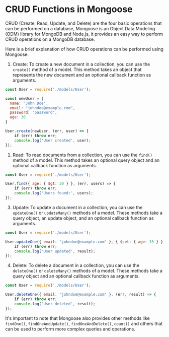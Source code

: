 # CRUD Functions in Mongoose #

CRUD (Create, Read, Update, and Delete) are the four basic operations that can be performed on a database, Mongoose is an Object Data Modeling (ODM) library for MongoDB and Node.js, it provides an easy way to perform CRUD operations on a MongoDB database.

Here is a brief explanation of how CRUD operations can be performed using Mongoose:

1. Create: To create a new document in a collection, you can use the `create()` method of a model. This method takes an object that represents the new document and an optional callback function as arguments.
```javascript
const User = require('./models/User');

const newUser = {
  name: "John Doe",
  email: "johndoe@example.com",
  password: "password",
  age: 30
}

User.create(newUser, (err, user) => {
    if (err) throw err;
    console.log('User created', user);
});
```

1. Read: To read documents from a collection, you can use the `find()` method of a model. This method takes an optional query object and an optional callback function as arguments.
```javascript
const User = require('./models/User');

User.find({ age: { $gt: 30 } }, (err, users) => {
    if (err) throw err;
    console.log('Users found:', users);
});
```

3. Update: To update a document in a collection, you can use the `updateOne()` or `updateMany()` methods of a model. These methods take a query object, an update object, and an optional callback function as arguments.
```javascript
const User = require('./models/User');

User.updateOne({ email: "johndoe@example.com" }, { $set: { age: 35 } }, (err, result) => {
    if (err) throw err;
    console.log('User updated', result);
});
```

4. Delete: To delete a document in a collection, you can use the `deleteOne()` or `deleteMany()` methods of a model. These methods take a query object and an optional callback function as arguments.
```javascript
const User = require('./models/User');

User.deleteOne({ email: "johndoe@example.com" }, (err, result) => {
    if (err) throw err;
    console.log('User deleted', result);
});
```

It's important to note that Mongoose also provides other methods like `findOne()`, `findOneAndUpdate()`, `findOneAndDelete()`, `count()` and others that can be used to perform more complex queries and operations.